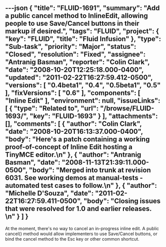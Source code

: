 ---json
{
  "title": "FLUID-1691",
  "summary": "Add a public cancel method to InlineEdit, allowing people to use Save/Cancel buttons in their markup if desired.",
  "tags": "FLUID",
  "project": {
    "key": "FLUID",
    "title": "Fluid Infusion"
  },
  "type": "Sub-task",
  "priority": "Major",
  "status": "Closed",
  "resolution": "Fixed",
  "assignee": "Antranig Basman",
  "reporter": "Colin Clark",
  "date": "2008-10-20T12:25:18.000-0400",
  "updated": "2011-02-22T16:27:59.412-0500",
  "versions": [
    "0.4beta1",
    "0.4",
    "0.5beta1",
    "0.5"
  ],
  "fixVersions": [
    "0.6"
  ],
  "components": [
    "Inline Edit"
  ],
  "environment": null,
  "issueLinks": [
    {
      "type": "Related to",
      "url": "/browse/FLUID-1693/",
      "key": "FLUID-1693"
    }
  ],
  "attachments": [],
  "comments": [
    {
      "author": "Colin Clark",
      "date": "2008-10-20T16:13:37.000-0400",
      "body": "Here's a patch containing a working proof-of-concept of Inline Edit hosting a TinyMCE editor.\n"
    },
    {
      "author": "Antranig Basman",
      "date": "2008-11-13T21:39:11.000-0500",
      "body": "Merged into trunk at revision 6031. See working demos at manual-tests - automated test cases to follow.\n"
    },
    {
      "author": "Michelle D'Souza",
      "date": "2011-02-22T16:27:59.411-0500",
      "body": "Closing issues that were resolved for 1.0 and earlier releases.&#x20;\n"
    }
  ]
}
---
At the moment, there's no way to cancel an in-progress inline edit. A public cancel() method would allow implementers to use Save/Cancel buttons, or bind the cancel method to the Esc key or other common shortcut.

        